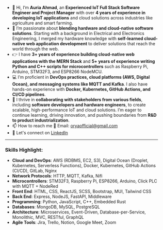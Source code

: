 - 👋 Hi, I’m **Auria Ahmad**, an **Experienced IoT Full Stack Software Engineer and Project Manager** with over **4 years of experience in developing IoT applications** and cloud solutions across industries like agriculture and smart farming.
- 👀 I’m passionate about **blending hardware and cloud-native software solutions**. Starting with a background in Electrical and Electronics Engineering, I merged my hardware knowledge with **self-learned cloud-native web application development** to deliver solutions that reach the world through the web.
- 👉 I have **3+ years of experience building cloud-native web applications with the MERN Stack** and **5+ years of experience writing Python and C++ scripts for microcontrollers** such as Raspberry Pi, Arduino, STM32F3, and ESP8266 NodeMCU.
- 💻 I’m proficient in **DevOps practices, cloud platforms (AWS, Digital Ocean), and messaging systems like MQTT and Kafka**. I also have hands-on experience with **Docker, Kubernetes, GitHub Actions, and CI/CD pipelines**.
- 💞️ I thrive in **collaborating with stakeholders from various fields**, including **software developers and hardware engineers**, to create scalable, high-performance IoT and cloud solutions. I’m eager to continue learning, driving innovation, and pushing boundaries from **R&D to product industrialization**.
- 📫 How to reach me 📧 Email: oryaofficial@gmail.com
- 🔗 Let's connect on [LinkedIn](https://www.linkedin.com/in/muhammad-auria-ahmad)

---

### Skills Highlight:

- **Cloud and DevOps**: AWS (RDBMS, EC2, S3), Digital Ocean (Droplet, Kubernetes, Serverless Functions), Docker, Kubernetes, GitHub Actions (CI/CD), GitLab, Nginx
- **Network Protocols**: HTTP, MQTT, Kafka, Nifi
- **Microcontrollers**: STM32F3, Raspberry Pi, ESP8266, Arduino, Click PLC with MQTT + NodeRed
- **Front End**: HTML, CSS, ReactJS, SCSS, Bootstrap, MUI, Tailwind CSS
- **Back End**: Express, NodeJS, FastAPI, Middleware
- **Programming**: Python, JavaScript, C++, Embedded Rust
- **Databases**: MongoDB, MySQL, PostgreSQL
- **Architecture**: Microservices, Event-Driven, Database-per-Service, Monolithic, MVC, RESTful, GraphQL
- **Agile Tools**: Jira, Trello, Notion, Google Meet, Zoom


<!---
auriaahmad/auriaahmad is a ✨ special ✨ repository because its `README.md` (this file) appears on your GitHub profile.
You can click the Preview link to take a look at your changes.
--->
